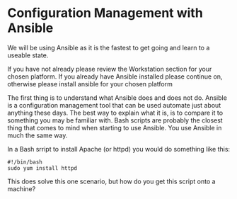 # Configuration Management with Ansible

We will be using Ansible as it is the fastest to get going and learn to a useable state.

If you have not already please review the Workstation section for your chosen platform. If you already have Ansible installed please continue on, otherwise please install ansible for your chosen platform

The first thing is to understand what Ansible does and does not do. Ansible is a configuration management tool that can be used automate just about anything these days. The best way to explain what it is, is to compare it to something you may be familiar with. Bash scripts are probably the closest thing that comes to mind when starting to use Ansible. You use Ansible in much the same way.

In a Bash srript to install Apache (or httpd) you would do something like this:

```
#!/bin/bash
sudo yum install httpd
```

This does solve this one scenario, but how do you get this script onto a machine? 
